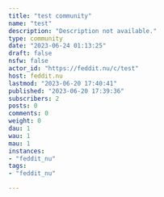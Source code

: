 ```yaml
---
title: "test community" 
name: "test"
description: "Description not available."
type: community
date: "2023-06-24 01:13:25"
draft: false
nsfw: false
actor_id: "https://feddit.nu/c/test"
host: feddit.nu
lastmod: "2023-06-20 17:40:41"
published: "2023-06-20 17:39:36"
subscribers: 2
posts: 0
comments: 0
weight: 0
dau: 1
wau: 1
mau: 1
instances:
- "feddit_nu"
tags: 
- "feddit_nu"

---
```

